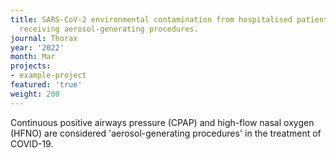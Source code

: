 ```yaml
---
title: SARS-CoV-2 environmental contamination from hospitalised patients with COVID-19
  receiving aerosol-generating procedures.
journal: Thorax
year: '2022'
month: Mar
projects:
- example-project
featured: 'true'
weight: 200
---
```


Continuous positive airways pressure (CPAP) and high-flow nasal oxygen (HFNO) are considered 'aerosol-generating procedures' in the treatment of COVID-19.